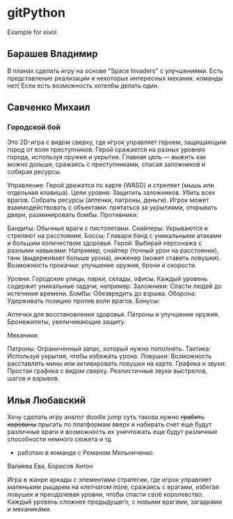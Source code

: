 # gitPython
Example for xivol

## Барашев Владимир 

В планах сделать игру на основе "Space Invaders" с улучшениями.
Есть представление реализации и некоторых интересных механик.
команды нет(
Если есть возможность хотелбы делать один.

## Савченко Михаил
### Городской бой

Это 2D-игра с видом сверху, где игрок управляет героем, защищающим город от волн преступников. Герой сражается на разных уровнях города, используя оружие и укрытия. Главная цель — выжить как можно дольше, сражаясь с преступниками, спасая заложников и собирая ресурсы.

Управление: Герой движется по карте (WASD) и стреляет (мышь или отдельная клавиша).
Цели уровня: Защитить заложников. Убить всех врагов. Собрать ресурсы (аптечки, патроны, деньги). Игрок может взаимодействовать с объектами: прятаться за укрытиями, открывать двери, разминировать бомбы.
Противники:

Бандиты: Обычные враги с пистолетами.
Снайперы: Укрываются и стреляют на расстоянии.
Боссы: Главари банд с уникальными атаками и большим количеством здоровья.
Герой: Выбирай персонажа с разными навыками: Например, снайпер (точный урон на расстоянии), танк (выдерживает больше урона), инженер (может ставить ловушки). Возможность прокачки: улучшение оружия, брони и скорости.

Уровни:
Городские улицы, парки, склады, офисы.
Каждый уровень содержит уникальные задачи, например:
Заложники: Спасти людей до истечения времени.
Бомбы: Обезвредить до взрыва.
Оборона: Удерживать позицию против волн врагов.
Бонусы:

Аптечки для восстановления здоровья.
Патроны и улучшение оружия.
Бронежилеты, увеличивающие защиту.

Механики:

Патроны: Ограниченный запас, который нужно пополнять.
Тактика: Используй укрытия, чтобы избежать урона.
Ловушки: Возможность расставлять мины или активировать ловушки на карте.
Графика и звуки:
Простая графика с видом сверху.
Реалистичные звуки выстрелов, шагов и взрывов.

## Илья Любавский

Хочу сделать игру аналог doodle jump
суть такова нужно ~~грабить корованы~~ прыгать по платформам вверх и набирать счет
еще будут различные враги и возможность их уничтожать
еще будут различные способности немного сюжета и тд
- работаю в команде с Романом Мельниченко

Валиева Ева, Борисов Антон

Игра в жанре аркады с элементами стратегии, где игрок управляет маленьким рыцарем на клетчатом поле, сражаясь с врагами, избегая ловушек и преодолевая уровни, чтобы спасти своё королевство. Каждый уровень сложнее предыдущего, с новыми врагами, загадками и механиками.

